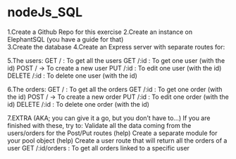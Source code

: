 # nodeJs_SQL
1.Create a Github Repo for this exercise
2.Create an  instance on ElephantSQL (you have a guide for that)  
3.Create the database
4.Create an Express server with separate routes for:

5.The users:
  GET  /  : To get all the users 
  GET  /:id :  To get one user (with the id) 
  POST / -> To create a new user 
  PUT /:id  :  To edit one user (with the id) 
  DELETE  /:id : To delete one user (with the id)

6.The orders:
GET  /  : To get all the orders 
GET  /:id :  To get one order (with the id) 
POST / -> To create a new order
PUT /:id  :  To edit one order (with the id) 
DELETE  /:id : To delete one order (with the id) 

7.EXTRA (AKA; you can give it a go, but you don’t have to…) If you are finished with these, try to:
Validate all the data coming from the users/orders for the Post/Put routes (help)
 Create a separate module for your pool object (help)
Create a user route that will return all the orders of a user
GET /:id/orders : To get all orders linked to a specific user
